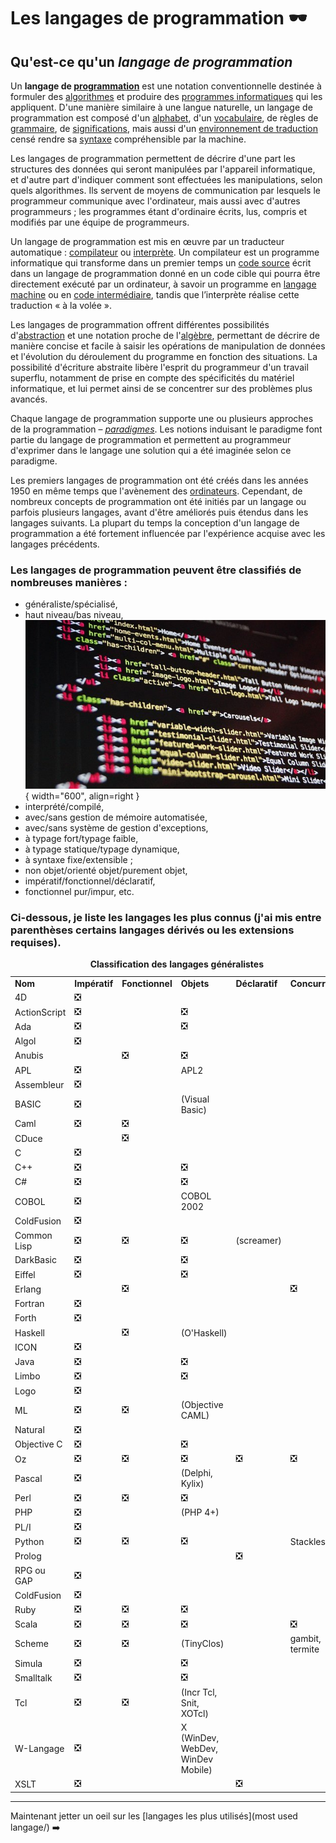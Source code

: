 # Les langages de programmation 🕶️

## Qu'est-ce qu'un _langage de programmation_
Un **langage de [programmation](https://fr.wikipedia.org/wiki/Programmation_informatique "Programmation informatique")** est une notation conventionnelle destinée à formuler des [algorithmes](https://fr.wikipedia.org/wiki/Algorithme "Algorithme") et produire des [programmes informatiques](https://fr.wikipedia.org/wiki/Programme_informatique "Programme informatique") qui les appliquent. D'une manière similaire à une langue naturelle, un langage de programmation est composé d'un [alphabet](https://fr.wikipedia.org/wiki/Alphabet "Alphabet"), d'un [vocabulaire](https://fr.wikipedia.org/wiki/Vocabulaire "Vocabulaire"), de règles de [grammaire](https://fr.wikipedia.org/wiki/Grammaire "Grammaire"), de [significations](https://fr.wikipedia.org/wiki/Sens_(linguistique) "Sens (linguistique)"), mais aussi d'un [environnement de traduction](https://fr.wikipedia.org/wiki/Environnement_(informatique) "Environnement (informatique)") censé rendre sa [syntaxe](https://fr.wikipedia.org/wiki/Syntaxe "Syntaxe") compréhensible par la machine.

Les langages de programmation permettent de décrire d'une part les structures des données qui seront manipulées par l'appareil informatique, et d'autre part d'indiquer comment sont effectuées les manipulations, selon quels algorithmes. Ils servent de moyens de communication par lesquels le programmeur communique avec l'ordinateur, mais aussi avec d'autres programmeurs ; les programmes étant d'ordinaire écrits, lus, compris et modifiés par une équipe de programmeurs.

Un langage de programmation est mis en œuvre par un traducteur automatique : [compilateur](https://fr.wikipedia.org/wiki/Compilateur "Compilateur") ou [interprète](https://fr.wikipedia.org/wiki/Interpr%C3%A8te_(informatique) "Interprète (informatique)"). Un compilateur est un programme informatique qui transforme dans un premier temps un [code source](https://fr.wikipedia.org/wiki/Code_source "Code source") écrit dans un langage de programmation donné en un code cible qui pourra être directement exécuté par un ordinateur, à savoir un programme en [langage machine](https://fr.wikipedia.org/wiki/Langage_machine "Langage machine") ou en [code intermédiaire](https://fr.wikipedia.org/wiki/Bytecode "Bytecode"), tandis que l’interprète réalise cette traduction « à la volée ».

Les langages de programmation offrent différentes possibilités d'[abstraction](https://fr.wikipedia.org/wiki/Abstraction_(philosophie) "Abstraction (philosophie)") et une notation proche de l'[algèbre](https://fr.wikipedia.org/wiki/Alg%C3%A8bre_g%C3%A9n%C3%A9rale "Algèbre générale"), permettant de décrire de manière concise et facile à saisir les opérations de manipulation de données et l'évolution du déroulement du programme en fonction des situations. La possibilité d'écriture abstraite libère l'esprit du programmeur d'un travail superflu, notamment de prise en compte des spécificités du matériel informatique, et lui permet ainsi de se concentrer sur des problèmes plus avancés.

Chaque langage de programmation supporte une ou plusieurs approches de la programmation – _[paradigmes](https://fr.wikipedia.org/wiki/Paradigme_(programmation) "Paradigme (programmation)")_. Les notions induisant le paradigme font partie du langage de programmation et permettent au programmeur d'exprimer dans le langage une solution qui a été imaginée selon ce paradigme.

Les premiers langages de programmation ont été créés dans les années 1950 en même temps que l'avènement des [ordinateurs](https://fr.wikipedia.org/wiki/Histoire_de_l%27informatique "Histoire de l'informatique"). Cependant, de nombreux concepts de programmation ont été initiés par un langage ou parfois plusieurs langages, avant d'être améliorés puis étendus dans les langages suivants. La plupart du temps la conception d'un langage de programmation a été fortement influencée par l'expérience acquise avec les langages précédents.


### Les langages de programmation peuvent être classifiés de nombreuses manières :

- généraliste/spécialisé,
- haut niveau/bas niveau,
![islustration d'un code](images/code1.jpeg){ width="600", align=right }
- interprété/compilé,
- avec/sans gestion de mémoire automatisée,
- avec/sans système de gestion d'exceptions,
- à typage fort/typage faible,
- à typage statique/typage dynamique,
- à syntaxe fixe/extensible ;
- non objet/orienté objet/purement objet,
- impératif/fonctionnel/déclaratif,
- fonctionnel pur/impur, etc.


### Ci-dessous, je liste les langages les plus connus (j'ai mis entre parenthèses certains langages dérivés ou les extensions requises).

<table><caption><strong>Classification des langages généralistes</strong></caption><tbody><tr><td><strong>Nom</strong></td><td><strong>Impératif</strong></td><td><strong>Fonctionnel</strong></td><td><strong>Objets</strong></td><td><strong>Déclaratif</strong></td><td><strong>Concurrent</strong></td></tr><tr><td>4D</td><td>❎</td><td></td><td></td><td></td><td></td></tr><tr><td>ActionScript</td><td>❎</td><td></td><td>❎</td><td></td><td></td></tr><tr><td>Ada</td><td>❎</td><td></td><td>❎</td><td></td><td></td></tr><tr><td>Algol</td><td>❎</td><td></td><td></td><td></td><td></td></tr><tr><td>Anubis</td><td></td><td>❎</td><td>❎</td><td></td><td></td></tr><tr><td>APL</td><td>❎</td><td></td><td>APL2</td><td></td><td></td></tr><tr><td>Assembleur</td><td>❎</td><td></td><td></td><td></td><td></td></tr><tr><td>BASIC</td><td>❎</td><td></td><td>(Visual Basic)</td><td></td><td></td></tr><tr><td>Caml</td><td>❎</td><td>❎</td><td></td><td></td><td></td></tr><tr><td>CDuce</td><td></td><td>❎</td><td></td></tr><tr><td>C</td><td>❎</td><td></td><td></td><td></td><td></td></tr><tr><td>C++</td><td>❎</td><td></td><td>❎</td><td></td><td></td></tr><tr><td>C#</td><td>❎</td><td></td><td>❎</td><td></td><td></td></tr><tr><td>COBOL</td><td>❎</td><td></td><td>COBOL 2002</td><td></td><td></td></tr><tr><td>ColdFusion</td><td>❎</td><td></td><td></td><td></td><td></td></tr><tr><td>Common Lisp</td><td>❎</td><td>❎</td><td>❎</td><td>(screamer)</td><td></td></tr><tr><td>DarkBasic</td><td>❎</td><td></td><td>❎</td><td></td><td></td></tr><tr><td>Eiffel</td><td>❎</td><td></td><td>❎</td><td></td><td></td></tr><tr><td>Erlang</td><td></td><td>❎</td><td></td><td></td><td>❎</td></tr><tr><td>Fortran</td><td>❎</td><td></td><td></td><td></td><td></td></tr><tr><td>Forth</td><td>❎</td><td></td><td></td><td></td><td></td></tr><tr><td>Haskell</td><td></td><td>❎</td><td>(O'Haskell)</td><td></td><td></td></tr><tr><td>ICON</td><td>❎</td><td></td><td></td><td></td><td></td></tr><tr><td>Java</td><td>❎</td><td></td><td>❎</td><td></td><td></td></tr><tr><td>Limbo</td><td>❎</td><td></td><td>❎</td><td></td><td></td></tr><tr><td>Logo</td><td>❎</td><td></td><td></td><td></td><td></td></tr><tr><td>ML</td><td>❎</td><td>❎</td><td>(Objective CAML)</td><td></td><td></td></tr><tr><td>Natural</td><td>❎</td><td></td><td></td><td></td><td></td></tr><tr><td>Objective C</td><td>❎</td><td></td><td>❎</td><td></td><td></td></tr><tr><td>Oz</td><td>❎</td><td>❎</td><td>❎</td><td>❎</td><td>❎</td></tr><tr><td>Pascal</td><td>❎</td><td></td><td>(Delphi, Kylix)</td><td></td><td></td></tr><tr><td>Perl</td><td>❎</td><td>❎</td><td>❎</td><td></td><td></td></tr><tr><td>PHP</td><td>❎</td><td></td><td>(PHP 4+)</td><td></td><td></td></tr><tr><td>PL/I</td><td>❎</td><td></td><td></td><td></td><td></td></tr><tr><td>Python</td><td>❎</td><td>❎</td><td>❎</td><td></td><td>Stackless</td></tr><tr><td>Prolog</td><td></td><td></td><td></td><td>❎</td><td></td></tr><tr><td>RPG ou GAP</td><td>❎</td><td></td><td></td><td></td><td></td></tr><tr><td>ColdFusion</td><td>❎</td><td></td><td></td><td></td><td></td></tr><tr><td>Ruby</td><td>❎</td><td>❎</td><td>❎</td><td></td><td></td></tr><tr><td>Scala</td><td>❎</td><td>❎</td><td>❎</td><td></td><td>❎</td></tr><tr><td>Scheme</td><td>❎</td><td>❎</td><td>(TinyClos)</td><td></td><td>gambit, termite</td></tr><tr><td>Simula</td><td>❎</td><td></td><td>❎</td><td></td><td></td></tr><tr><td>Smalltalk</td><td>❎</td><td></td><td>❎</td><td></td><td></td></tr><tr><td>Tcl</td><td>❎</td><td>❎</td><td>(Incr Tcl, Snit, XOTcl)</td><td></td><td></td></tr><tr><td>W-Langage</td><td>❎</td><td></td><td>X (WinDev, WebDev, WinDev Mobile)</td><td></td><td></td></tr><tr><td>XSLT</td><td>❎</td><td></td><td></td><td>❎</td><td></td></tr></tbody></table>

---

Maintenant jetter un oeil sur les [langages les plus utilisés](most used langage/) ➡️
